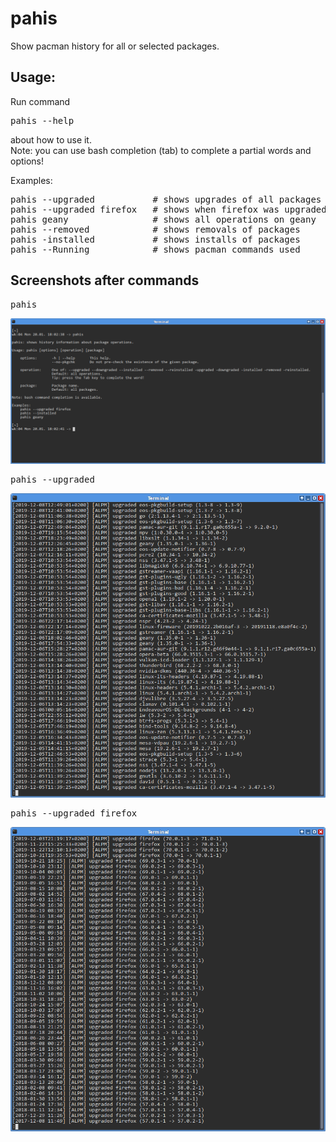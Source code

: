 # pahis
Show pacman history for all or selected packages.

## Usage:
Run command
<pre>
pahis --help
</pre>
about how to use it.<br>
Note: you can use bash completion (tab) to complete a partial words and options!

Examples:
<pre>
pahis --upgraded           # shows upgrades of all packages
pahis --upgraded firefox   # shows when firefox was upgraded
pahis geany                # shows all operations on geany
pahis --removed            # shows removals of packages
pahis -installed           # shows installs of packages
pahis --Running            # shows pacman commands used
</pre>

## Screenshots after commands
<pre>
pahis
</pre>
![pahis](pahis1.png)
<pre>
pahis --upgraded
</pre>
![](pahis2.png)
<pre>
pahis --upgraded firefox
</pre>
![](pahis3.png)
